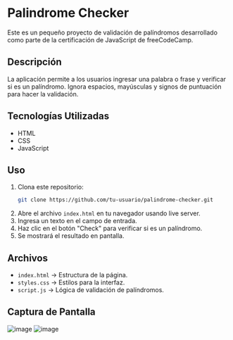 # Palindrome Checker

Este es un pequeño proyecto de validación de palíndromos desarrollado como parte de la certificación de JavaScript de freeCodeCamp.

## Descripción

La aplicación permite a los usuarios ingresar una palabra o frase y verificar si es un palíndromo. Ignora espacios, mayúsculas y signos de puntuación para hacer la validación.

## Tecnologías Utilizadas

- HTML
- CSS
- JavaScript

## Uso

1. Clona este repositorio:
   ```sh
   git clone https://github.com/tu-usuario/palindrome-checker.git
   ```
2. Abre el archivo `index.html` en tu navegador usando live server.
3. Ingresa un texto en el campo de entrada.
4. Haz clic en el botón "Check" para verificar si es un palíndromo.
5. Se mostrará el resultado en pantalla.

## Archivos

- `index.html` → Estructura de la página.
- `styles.css` → Estilos para la interfaz.
- `script.js` → Lógica de validación de palíndromos.

## Captura de Pantalla

![image](https://github.com/user-attachments/assets/5f1d773b-0bad-402b-a004-81bbc0c33e41)
![image](https://github.com/user-attachments/assets/e2692524-bfdc-4817-b326-e363e39a3169)
